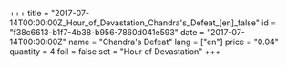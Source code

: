 +++
title = "2017-07-14T00:00:00Z_Hour_of_Devastation_Chandra's_Defeat_[en]_false"
id = "f38c6613-b1f7-4b38-b956-7860d041e593"
date = "2017-07-14T00:00:00Z"
name = "Chandra's Defeat"
lang = ["en"]
price = "0.04"
quantity = 4
foil = false
set = "Hour of Devastation"
+++
